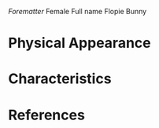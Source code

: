*Forematter*
Female
Full name Flopie Bunny

# Physical Appearance


# Characteristics


# References